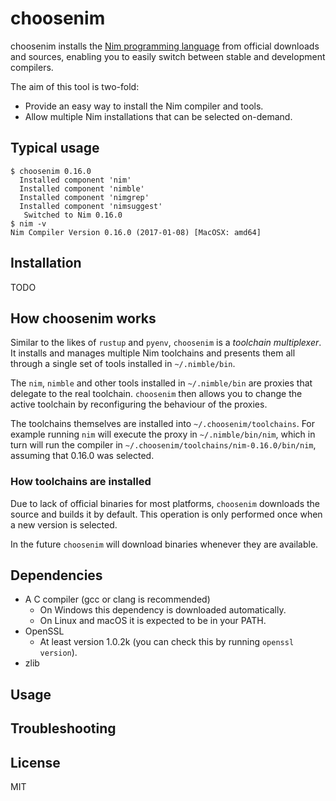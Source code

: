 # choosenim

choosenim installs the [Nim programming language](https://nim-lang.org) from
official downloads and sources, enabling you to easily switch between stable
and development compilers.

The aim of this tool is two-fold:

* Provide an easy way to install the Nim compiler and tools.
* Allow multiple Nim installations that can be selected on-demand.

## Typical usage

```
$ choosenim 0.16.0
  Installed component 'nim'
  Installed component 'nimble'
  Installed component 'nimgrep'
  Installed component 'nimsuggest'
   Switched to Nim 0.16.0
$ nim -v
Nim Compiler Version 0.16.0 (2017-01-08) [MacOSX: amd64]
```

## Installation

TODO

## How choosenim works

Similar to the likes of ``rustup`` and ``pyenv``, ``choosenim`` is a
_toolchain multiplexer_.
It installs and manages multiple Nim toolchains and presents them all through
a single set of tools installed in ``~/.nimble/bin``.

The ``nim``, ``nimble`` and other tools installed in ``~/.nimble/bin`` are
proxies that delegate to the real toolchain. ``choosenim`` then allows you
to change the active toolchain by reconfiguring the behaviour of the proxies.

The toolchains themselves are installed into ``~/.choosenim/toolchains``. For
example running ``nim`` will execute the proxy in ``~/.nimble/bin/nim``, which
in turn will run the compiler in ``~/.choosenim/toolchains/nim-0.16.0/bin/nim``,
assuming that 0.16.0 was selected.

### How toolchains are installed

Due to lack of official binaries for most platforms, ``choosenim`` downloads
the source and builds it by default. This operation is only performed once
when a new version is selected.

In the future ``choosenim`` will download binaries whenever they are available.

## Dependencies

* A C compiler (gcc or clang is recommended)
  * On Windows this dependency is downloaded automatically.
  * On Linux and macOS it is expected to be in your PATH.
* OpenSSL
  * At least version 1.0.2k (you can check this by running ``openssl version``).
* zlib

## Usage

## Troubleshooting

## License

MIT